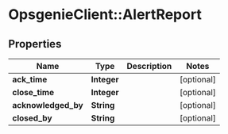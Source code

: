 # OpsgenieClient::AlertReport

## Properties
Name | Type | Description | Notes
------------ | ------------- | ------------- | -------------
**ack_time** | **Integer** |  | [optional] 
**close_time** | **Integer** |  | [optional] 
**acknowledged_by** | **String** |  | [optional] 
**closed_by** | **String** |  | [optional] 


